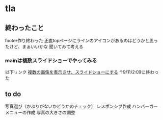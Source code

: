 # tla
## 終わったこと
footer作り終わった
正直topページにラインのアイコンがあるのはどうかと思ったけど、まぁいいかな
聞いてみて考える
### mainは複数スライドショーでやってみる
以下リンク
[複数の画像を表示させ、スライドショーにする](https://coco-factory.jp/ugokuweb/move01/6-1-7/)
↑9/11/2:09に終わった

## to do
写真選び（かぶりがないかどうかのチェック）
レスポンシブ作成
ハンバーガーメニューの作成
写真の大きさの調整

